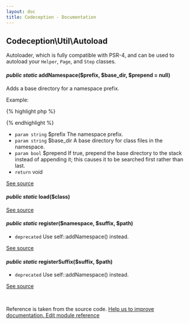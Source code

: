 ```yaml
---
layout: doc
title: Codeception - Documentation
---
```



## Codeception\Util\Autoload



Autoloader, which is fully compatible with PSR-4, and can be used to autoload your `Helper`, `Page`, and `Step` classes.


#### *public static* addNamespace($prefix, $base_dir, $prepend = null) 

Adds a base directory for a namespace prefix.

Example:

{% highlight php %}

<?php
// app\Codeception\UserHelper will be loaded from '/path/to/helpers/UserHelper.php'
Autoload::addNamespace('app\Codeception', '/path/to/helpers');

// LoginPage will be loaded from '/path/to/pageobjects/LoginPage.php'
Autoload::addNamespace('', '/path/to/pageobjects');

Autoload::addNamespace('app\Codeception', '/path/to/controllers');
?>

{% endhighlight %}

 * `param string` $prefix The namespace prefix.
 * `param string` $base_dir A base directory for class files in the namespace.
 * `param bool` $prepend If true, prepend the base directory to the stack instead of appending it; this causes it to be searched first rather than last.
 * `return`  void

[See source](https://github.com/Codeception/Codeception/blob/2.1/src/Codeception/Util/Autoload.php#L42)

#### *public static* load($class) 

[See source](https://github.com/Codeception/Codeception/blob/2.1/src/Codeception/Util/Autoload.php#L85)

#### *public static* register($namespace, $suffix, $path) 

 * `deprecated`  Use self::addNamespace() instead.

[See source](https://github.com/Codeception/Codeception/blob/2.1/src/Codeception/Util/Autoload.php#L72)

#### *public static* registerSuffix($suffix, $path) 

 * `deprecated`  Use self::addNamespace() instead.

[See source](https://github.com/Codeception/Codeception/blob/2.1/src/Codeception/Util/Autoload.php#L80)

<p>&nbsp;</p><div class="alert alert-warning">Reference is taken from the source code. <a href="https://github.com/Codeception/Codeception/blob/2.1/src/Codeception/Util/Autoload.php">Help us to improve documentation. Edit module reference</a></div>
